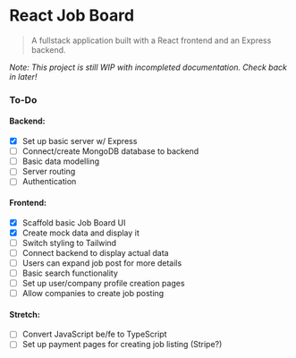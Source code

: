 # React Job Board  

> A fullstack application built with a React frontend and an Express backend.  

_Note: This project is still WIP with incompleted documentation. Check back in later!_  

### To-Do  
#### Backend:
- [x] Set up basic server w/ Express
- [ ] Connect/create MongoDB database to backend
- [ ] Basic data modelling
- [ ] Server routing
- [ ] Authentication

#### Frontend:
- [x] Scaffold basic Job Board UI
- [x] Create mock data and display it
- [ ] Switch styling to Tailwind
- [ ] Connect backend to display actual data
- [ ] Users can expand job post for more details
- [ ] Basic search functionality
- [ ] Set up user/company profile creation pages
- [ ] Allow companies to create job posting

#### Stretch:  
- [ ] Convert JavaScript be/fe to TypeScript
- [ ] Set up payment pages for creating job listing (Stripe?)
